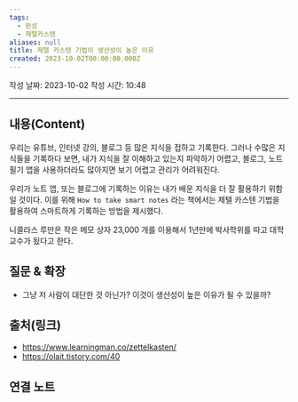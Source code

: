 ```yaml
---
tags:
  - 완성
  - 제텔카스텐
aliases: null
title: 제텔 카스텐 기법이 생산성이 높은 이유
created: 2023-10-02T00:00:00.000Z
---
```

작성 날짜: 2023-10-02
작성 시간: 10:48


----
## 내용(Content)

우리는 유튜브, 인터넷 강의, 블로그 등 많은 지식을 접하고 기록한다. 그러나 수많은 지식들을 기록하다 보면, 내가 지식을 잘 이해하고 있는지 파악하기 어렵고, 블로그, 노트 필기 앱을 사용하더라도 많아지면 보기 어렵고 관리가 어려워진다. 

우리가 노트 앱, 또는 블로그에 기록하는 이유는 내가 배운 지식을 더 잘 활용하기 위함일 것이다. 이를 위해 `How to take smart notes` 라는 책에서는 제텔 카스텐 기법을 활용하여 스마트하게 기록하는 방법을 제시했다.

니콜라스 루만은 작은 메모 상자 23,000 개를 이용해서 1년만에 박사학위를 따고 대학교수가 됬다고 한다.

## 질문 & 확장

- 그냥 저 사람이 대단한 것 아닌가? 이것이 생산성이 높은 이유가 될 수 있을까?

## 출처(링크)
- https://www.learningman.co/zettelkasten/
- https://olait.tistory.com/40

## 연결 노트










